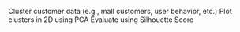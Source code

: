 Cluster customer data (e.g., mall customers, user behavior, etc.)
Plot clusters in 2D using PCA
Evaluate using Silhouette Score
